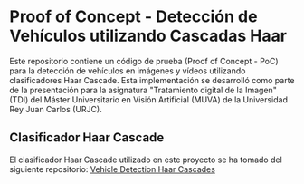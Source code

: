 # Proof of Concept - Detección de Vehículos utilizando Cascadas Haar

Este repositorio contiene un código de prueba (Proof of Concept - PoC) para la detección de vehículos en imágenes y vídeos utilizando clasificadores Haar Cascade. Esta implementación se desarrolló como parte de la presentación para la asignatura "Tratamiento digital de la Imagen" (TDI) del Máster Universitario en Visión Artificial (MUVA) de la Universidad Rey Juan Carlos (URJC).

## Clasificador Haar Cascade

El clasificador Haar Cascade utilizado en este proyecto se ha tomado del siguiente repositorio:
[Vehicle Detection Haar Cascades](https://github.com/andrewssobral/vehicle_detection_haarcascades)

